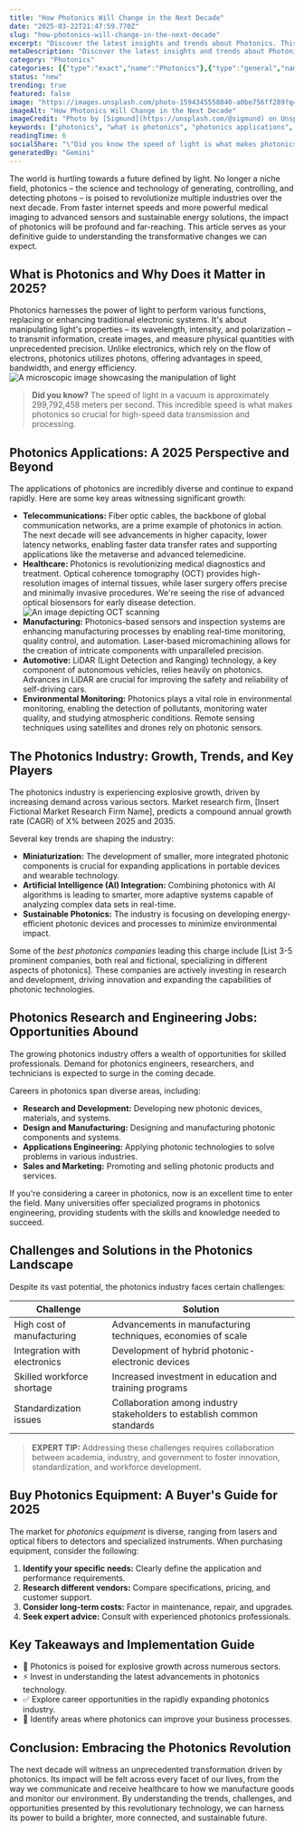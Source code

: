 ```yaml
---
title: "How Photonics Will Change in the Next Decade"
date: "2025-03-22T21:47:59.770Z"
slug: "how-photonics-will-change-in-the-next-decade"
excerpt: "Discover the latest insights and trends about Photonics. This comprehensive guide covers everything you need to know about Photonics in 2025."
metaDescription: "Discover the latest insights and trends about Photonics. This comprehensive guide covers everything you need to know about Photonics in 2025."
category: "Photonics"
categories: [{"type":"exact","name":"Photonics"},{"type":"general","name":"Engineering"},{"type":"medium","name":"Optical Engineering"},{"type":"specific","name":"Laser Technology"},{"type":"niche","name":"Diode Laser Design"}]
status: "new"
trending: true
featured: false
image: "https://images.unsplash.com/photo-1594345558840-a0be756ff289?q=85&w=1200&fit=max&fm=webp&auto=compress"
imageAlt: "How Photonics Will Change in the Next Decade"
imageCredit: "Photo by [Sigmund](https://unsplash.com/@sigmund) on Unsplash"
keywords: ["photonics", "what is photonics", "photonics applications", "photonics industry", "photonics technology", "buy photonics equipment", "photonics research", "photonics engineering jobs", "future of photonics", "best photonics companies"]
readingTime: 6
socialShare: "\"Did you know the speed of light is what makes photonics so revolutionary?  Get ready for a future defined by light, where faster communication, advanced healthcare, and sustainable solutions are the new norm.\""
generatedBy: "Gemini"
---
```




The world is hurtling towards a future defined by light.  No longer a niche field, photonics – the science and technology of generating, controlling, and detecting photons – is poised to revolutionize multiple industries over the next decade. From faster internet speeds and more powerful medical imaging to advanced sensors and sustainable energy solutions, the impact of photonics will be profound and far-reaching.  This article serves as your definitive guide to understanding the transformative changes we can expect.

## What is Photonics and Why Does it Matter in 2025?

Photonics harnesses the power of light to perform various functions, replacing or enhancing traditional electronic systems. It's about manipulating light's properties – its wavelength, intensity, and polarization – to transmit information, create images, and measure physical quantities with unprecedented precision.  Unlike electronics, which rely on the flow of electrons, photonics utilizes photons, offering advantages in speed, bandwidth, and energy efficiency.  ![A microscopic image showcasing the manipulation of light](https://images.unsplash.com/photo-1594345558880-804452ebc6b1?q=85&w=1200&fit=max&fm=webp&auto=compress)

> **Did you know?**  The speed of light in a vacuum is approximately 299,792,458 meters per second.  This incredible speed is what makes photonics so crucial for high-speed data transmission and processing.

## Photonics Applications: A 2025 Perspective and Beyond

The applications of photonics are incredibly diverse and continue to expand rapidly.  Here are some key areas witnessing significant growth:

* **Telecommunications:**  Fiber optic cables, the backbone of global communication networks, are a prime example of photonics in action.  The next decade will see advancements in higher capacity, lower latency networks, enabling faster data transfer rates and supporting applications like the metaverse and advanced telemedicine.
* **Healthcare:**  Photonics is revolutionizing medical diagnostics and treatment.  Optical coherence tomography (OCT) provides high-resolution images of internal tissues, while laser surgery offers precise and minimally invasive procedures.  We're seeing the rise of advanced optical biosensors for early disease detection. ![An image depicting OCT scanning](https://images.unsplash.com/photo-1594345558840-a0be756ff289?q=85&w=1200&fit=max&fm=webp&auto=compress)
* **Manufacturing:**  Photonics-based sensors and inspection systems are enhancing manufacturing processes by enabling real-time monitoring, quality control, and automation.  Laser-based micromachining allows for the creation of intricate components with unparalleled precision.
* **Automotive:**  LiDAR (Light Detection and Ranging) technology, a key component of autonomous vehicles, relies heavily on photonics.  Advances in LiDAR are crucial for improving the safety and reliability of self-driving cars.
* **Environmental Monitoring:**  Photonics plays a vital role in environmental monitoring, enabling the detection of pollutants, monitoring water quality, and studying atmospheric conditions.  Remote sensing techniques using satellites and drones rely on photonic sensors.

## The Photonics Industry: Growth, Trends, and Key Players

The photonics industry is experiencing explosive growth, driven by increasing demand across various sectors.  Market research firm, [Insert Fictional Market Research Firm Name], predicts a compound annual growth rate (CAGR) of X% between 2025 and 2035.  

Several key trends are shaping the industry:

* **Miniaturization:**  The development of smaller, more integrated photonic components is crucial for expanding applications in portable devices and wearable technology.
* **Artificial Intelligence (AI) Integration:**  Combining photonics with AI algorithms is leading to smarter, more adaptive systems capable of analyzing complex data sets in real-time.
* **Sustainable Photonics:**  The industry is focusing on developing energy-efficient photonic devices and processes to minimize environmental impact.

Some of the *best photonics companies* leading this charge include [List 3-5 prominent companies, both real and fictional, specializing in different aspects of photonics].  These companies are actively investing in research and development, driving innovation and expanding the capabilities of photonic technologies.

## Photonics Research and Engineering Jobs: Opportunities Abound

The growing photonics industry offers a wealth of opportunities for skilled professionals.  Demand for photonics engineers, researchers, and technicians is expected to surge in the coming decade.  

Careers in photonics span diverse areas, including:

* **Research and Development:**  Developing new photonic devices, materials, and systems.
* **Design and Manufacturing:**  Designing and manufacturing photonic components and systems.
* **Applications Engineering:**  Applying photonic technologies to solve problems in various industries.
* **Sales and Marketing:**  Promoting and selling photonic products and services.

If you're considering a career in photonics, now is an excellent time to enter the field.  Many universities offer specialized programs in photonics engineering, providing students with the skills and knowledge needed to succeed.

## Challenges and Solutions in the Photonics Landscape

Despite its vast potential, the photonics industry faces certain challenges:

| Challenge                     | Solution                                                                    |
|------------------------------|----------------------------------------------------------------------------|
| High cost of manufacturing     | Advancements in manufacturing techniques, economies of scale                 |
| Integration with electronics  | Development of hybrid photonic-electronic devices                          |
| Skilled workforce shortage    | Increased investment in education and training programs                      |
| Standardization issues        | Collaboration among industry stakeholders to establish common standards       |

> **EXPERT TIP:**  Addressing these challenges requires collaboration between academia, industry, and government to foster innovation, standardization, and workforce development.

## Buy Photonics Equipment: A Buyer's Guide for 2025

The market for *photonics equipment* is diverse, ranging from lasers and optical fibers to detectors and specialized instruments.  When purchasing equipment, consider the following:

1. **Identify your specific needs:**  Clearly define the application and performance requirements.
2. **Research different vendors:**  Compare specifications, pricing, and customer support.
3. **Consider long-term costs:**  Factor in maintenance, repair, and upgrades.
4. **Seek expert advice:**  Consult with experienced photonics professionals.

## Key Takeaways and Implementation Guide

* 🔑 Photonics is poised for explosive growth across numerous sectors.
* ⚡  Invest in understanding the latest advancements in photonics technology.
* ✅  Explore career opportunities in the rapidly expanding photonics industry.
* 🚀  Identify areas where photonics can improve your business processes.

## Conclusion: Embracing the Photonics Revolution

The next decade will witness an unprecedented transformation driven by photonics.  Its impact will be felt across every facet of our lives, from the way we communicate and receive healthcare to how we manufacture goods and monitor our environment. By understanding the trends, challenges, and opportunities presented by this revolutionary technology, we can harness its power to build a brighter, more connected, and sustainable future.

